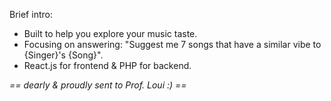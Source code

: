 Brief intro:
* Built to help you explore your music taste.
* Focusing on answering: "Suggest me 7 songs that have a similar vibe to {Singer}'s {Song}".
* React.js for frontend & PHP for backend.


_== dearly & proudly sent to Prof. Loui :) ==_
